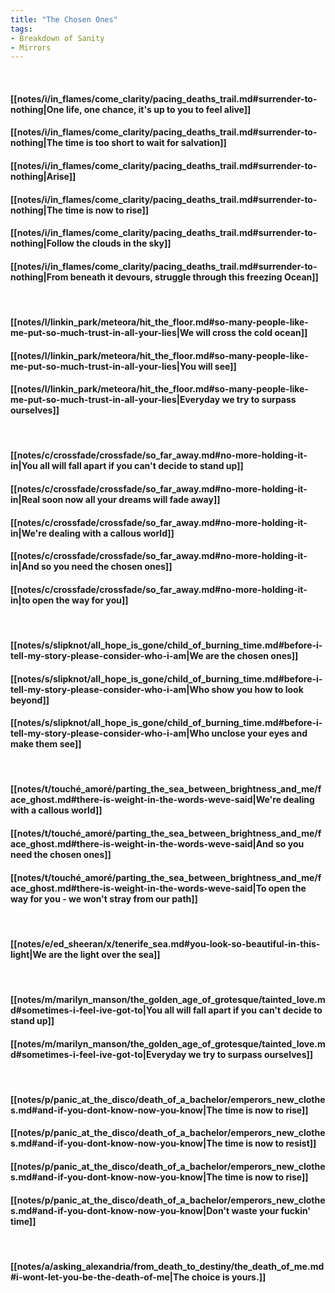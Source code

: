 ```yaml
---
title: "The Chosen Ones"
tags:
- Breakdown of Sanity
- Mirrors
---
```

&nbsp;
#### [[notes/i/in_flames/come_clarity/pacing_deaths_trail.md#surrender-to-nothing|One life, one chance, it's up to you to feel alive]]
#### [[notes/i/in_flames/come_clarity/pacing_deaths_trail.md#surrender-to-nothing|The time is too short to wait for salvation]]
#### [[notes/i/in_flames/come_clarity/pacing_deaths_trail.md#surrender-to-nothing|Arise]]
#### [[notes/i/in_flames/come_clarity/pacing_deaths_trail.md#surrender-to-nothing|The time is now to rise]]
#### [[notes/i/in_flames/come_clarity/pacing_deaths_trail.md#surrender-to-nothing|Follow the clouds in the sky]]
#### [[notes/i/in_flames/come_clarity/pacing_deaths_trail.md#surrender-to-nothing|From beneath it devours, struggle through this freezing Ocean]]
&nbsp;
#### [[notes/l/linkin_park/meteora/hit_the_floor.md#so-many-people-like-me-put-so-much-trust-in-all-your-lies|We will cross the cold ocean]]
#### [[notes/l/linkin_park/meteora/hit_the_floor.md#so-many-people-like-me-put-so-much-trust-in-all-your-lies|You will see]]
#### [[notes/l/linkin_park/meteora/hit_the_floor.md#so-many-people-like-me-put-so-much-trust-in-all-your-lies|Everyday we try to surpass ourselves]]
&nbsp;
#### [[notes/c/crossfade/crossfade/so_far_away.md#no-more-holding-it-in|You all will fall apart if you can't decide to stand up]]
#### [[notes/c/crossfade/crossfade/so_far_away.md#no-more-holding-it-in|Real soon now all your dreams will fade away]]
#### [[notes/c/crossfade/crossfade/so_far_away.md#no-more-holding-it-in|We're dealing with a callous world]]
#### [[notes/c/crossfade/crossfade/so_far_away.md#no-more-holding-it-in|And so you need the chosen ones]]
#### [[notes/c/crossfade/crossfade/so_far_away.md#no-more-holding-it-in|to open the way for you]]
&nbsp;
#### [[notes/s/slipknot/all_hope_is_gone/child_of_burning_time.md#before-i-tell-my-story-please-consider-who-i-am|We are the chosen ones]]
#### [[notes/s/slipknot/all_hope_is_gone/child_of_burning_time.md#before-i-tell-my-story-please-consider-who-i-am|Who show you how to look beyond]]
#### [[notes/s/slipknot/all_hope_is_gone/child_of_burning_time.md#before-i-tell-my-story-please-consider-who-i-am|Who unclose your eyes and make them see]]
&nbsp;
#### [[notes/t/touché_amoré/parting_the_sea_between_brightness_and_me/face_ghost.md#there-is-weight-in-the-words-weve-said|We're dealing with a callous world]]
#### [[notes/t/touché_amoré/parting_the_sea_between_brightness_and_me/face_ghost.md#there-is-weight-in-the-words-weve-said|And so you need the chosen ones]]
#### [[notes/t/touché_amoré/parting_the_sea_between_brightness_and_me/face_ghost.md#there-is-weight-in-the-words-weve-said|To open the way for you - we won't stray from our path]]
&nbsp;
#### [[notes/e/ed_sheeran/x/tenerife_sea.md#you-look-so-beautiful-in-this-light|We are the light over the sea]]
&nbsp;
#### [[notes/m/marilyn_manson/the_golden_age_of_grotesque/tainted_love.md#sometimes-i-feel-ive-got-to|You all will fall apart if you can't decide to stand up]]
#### [[notes/m/marilyn_manson/the_golden_age_of_grotesque/tainted_love.md#sometimes-i-feel-ive-got-to|Everyday we try to surpass ourselves]]
&nbsp;
#### [[notes/p/panic_at_the_disco/death_of_a_bachelor/emperors_new_clothes.md#and-if-you-dont-know-now-you-know|The time is now to rise]]
#### [[notes/p/panic_at_the_disco/death_of_a_bachelor/emperors_new_clothes.md#and-if-you-dont-know-now-you-know|The time is now to resist]]
#### [[notes/p/panic_at_the_disco/death_of_a_bachelor/emperors_new_clothes.md#and-if-you-dont-know-now-you-know|The time is now to rise]]
#### [[notes/p/panic_at_the_disco/death_of_a_bachelor/emperors_new_clothes.md#and-if-you-dont-know-now-you-know|Don't waste your fuckin' time]]
&nbsp;
#### [[notes/a/asking_alexandria/from_death_to_destiny/the_death_of_me.md#i-wont-let-you-be-the-death-of-me|The choice is yours.]]
